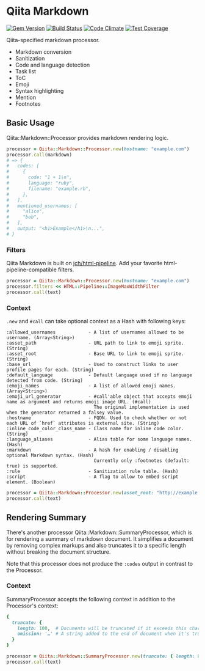 # Qiita Markdown

[![Gem Version](https://badge.fury.io/rb/qiita-markdown.svg)](https://badge.fury.io/rb/qiita-markdown)
[![Build Status](https://travis-ci.org/increments/qiita-markdown.svg)](https://travis-ci.org/increments/qiita-markdown)
[![Code Climate](https://codeclimate.com/github/increments/qiita-markdown/badges/gpa.svg)](https://codeclimate.com/github/increments/qiita-markdown)
[![Test Coverage](https://codeclimate.com/github/increments/qiita-markdown/badges/coverage.svg)](https://codeclimate.com/github/increments/qiita-markdown)

Qiita-specified markdown processor.

- Markdown conversion
- Sanitization
- Code and language detection
- Task list
- ToC
- Emoji
- Syntax highlighting
- Mention
- Footnotes

## Basic Usage

Qiita::Markdown::Processor provides markdown rendering logic.

```ruby
processor = Qiita::Markdown::Processor.new(hostname: "example.com")
processor.call(markdown)
# => {
#   codes: [
#     {
#       code: "1 + 1\n",
#       language: "ruby",
#       filename: "example.rb",
#     },
#   ],
#   mentioned_usernames: [
#     "alice",
#     "bob",
#   ],
#   output: "<h1>Example</h1>\n...",
# }
```

### Filters

Qiita Markdown is built on [jch/html-pipeline](https://github.com/jch/html-pipeline).
Add your favorite html-pipeline-compatible filters.

```ruby
processor = Qiita::Markdown::Processor.new(hostname: "example.com")
processor.filters << HTML::Pipeline::ImageMaxWidthFilter
processor.call(text)
```

### Context

`.new` and `#call` can take optional context as a Hash with following keys:

```
:allowed_usernames            - A list of usernames allowed to be username. (Array<String>)
:asset_path                   - URL path to link to emoji sprite. (String)
:asset_root                   - Base URL to link to emoji sprite. (String)
:base_url                     - Used to construct links to user profile pages for each. (String)
:default_language             - Default language used if no language detected from code. (String)
:emoji_names                  - A list of allowed emoji names. (Array<String>)
:emoji_url_generator          - #call'able object that accepts emoji name as argument and returns emoji image URL. (#call)
                                The original implementation is used when the generator returned a falsey value.
:hostname                     - FQDN. Used to check whether or not each URL of `href` attributes is external site. (String)
:inline_code_color_class_name - Class name for inline code color. (String)
:language_aliases             - Alias table for some language names. (Hash)
:markdown                     - A hash for enabling / disabling optional Markdown syntax. (Hash)
                                Currently only :footnotes (default: true) is supported.
:rule                         - Sanitization rule table. (Hash)
:script                       - A flag to allow to embed script element. (Boolean)
```

```ruby
processor = Qiita::Markdown::Processor.new(asset_root: "http://example.com/assets", hostname: "example.com")
processor.call(text)
```

## Rendering Summary

There's another processor Qiita::Markdown::SummaryProcessor,
which is for rendering a summary of markdown document.
It simplifies a document by removing complex markups
and also truncates it to a specific length without breaking the document structure.

Note that this processor does not produce the `:codes` output in contrast to the Processor.

### Context

SummaryProcessor accepts the following context in addition to the Processor's context:

```ruby
{
  truncate: {
    length: 100,  # Documents will be truncated if it exceeds this character count. (Integer)
    omission: '…' # A string added to the end of document when it's truncated. (String, nil)
  }
}
```

```ruby
processor = Qiita::Markdown::SummaryProcessor.new(truncate: { length: 80 }, hostname: "example.com")
processor.call(text)
```
